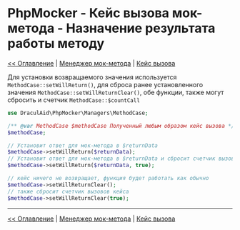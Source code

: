 # PhpMocker - Кейс вызова мок-метода - Назначение результата работы методу
[<< Оглавление](../README.md) | [Менеджер мок-метода](../manager-method/README.md) | [Кейс вызова](README.md)

Для установки возвращаемого значения используется `MethodCase::setWillReturn()`, для сброса ранее установленного значения
`MethodCase::setWillReturnClear()`, обе функции, также могут сбросить и счетчик `MethodCase::$countCall`

```php
use DraculAid\PhpMocker\Managers\MethodCase;

/** @var MethodCase $methodCase Полученный любым образом кейс вызова */
$methodCase;

// Установит ответ для мок-метода в $returnData
$methodCase->setWillReturn($returnData);
// Установит ответ для мок-метода в $returnData и сбросит счетчик вызова для кейса
$methodCase->setWillReturn($returnData, true);

// кейс ничего не возвращает, функция будет работать как обычно
$methodCase->setWillReturnClear();
// также сбросит счетчик вызовов кейса
$methodCase->setWillReturnClear(true);
```

---

[<< Оглавление](../README.md) | [Менеджер мок-метода](../manager-method/README.md) | [Кейс вызова](README.md)
